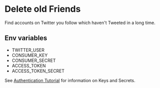 # Delete old Friends

Find accounts on Twitter you follow which haven't Tweeted in a long time.

## Env variables

- TWITTER_USER
- CONSUMER_KEY
- CONSUMER_SECRET
- ACCESS_TOKEN
- ACCESS_TOKEN_SECRET

See [Authentication Tutorial](https://docs.tweepy.org/en/latest/auth_tutorial.html#auth-tutorial) for information on Keys and Secrets.
